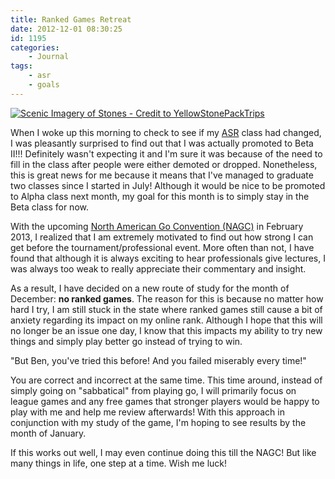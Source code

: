 ```yaml
---
title: Ranked Games Retreat
date: 2012-12-01 08:30:25
id: 1195
categories:
	- Journal
tags:
	- asr
	- goals
---
```


[![Scenic Imagery of Stones - Credit to YellowStonePackTrips](http://www.bengozen.com/wp-content/uploads/2012/12/retreat2.jpg "Retreat Stones")](http://www.bengozen.com/wp-content/uploads/2012/12/retreat2.jpg)

When I woke up this morning to check to see if my [ASR](http://www.advancedstudyroom.com/ASR/ "Advanced Study Room") class had changed, I was pleasantly surprised to find out that I was actually promoted to Beta II!!! Definitely wasn't expecting it and I'm sure it was because of the need to fill in the class after people were either demoted or dropped. Nonetheless, this is great news for me because it means that I've managed to graduate two classes since I started in July! Although it would be nice to be promoted to Alpha class next month, my goal for this month is to simply stay in the Beta class for now.

With the upcoming [North American Go Convention (NAGC)](http://www.bengozen.com/north-american-go-convention/ "North American Go Convention!!!") in February 2013, I realized that I am extremely motivated to find out how strong I can get before the tournament/professional event. More often than not, I have found that although it is always exciting to hear professionals give lectures, I was always too weak to really appreciate their commentary and insight.

As a result, I have decided on a new route of study for the month of December: **no ranked games**. The reason for this is because no matter how hard I try, I am still stuck in the state where ranked games still cause a bit of anxiety regarding its impact on my online rank. Although I hope that this will no longer be an issue one day, I know that this impacts my ability to try new things and simply play better go instead of trying to win.

"But Ben, you've tried this before! And you failed miserably every time!"

You are correct and incorrect at the same time. This time around, instead of simply going on "sabbatical" from playing go, I will primarily focus on league games and any free games that stronger players would be happy to play with me and help me review afterwards! With this approach in conjunction with my study of the game, I'm hoping to see results by the month of January.

If this works out well, I may even continue doing this till the NAGC! But like many things in life, one step at a time. Wish me luck!
